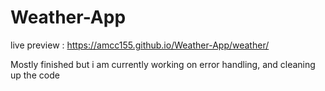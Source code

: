 # Weather-App
live preview : https://amcc155.github.io/Weather-App/weather/

Mostly finished but i am currently working on error handling, and cleaning up the code
